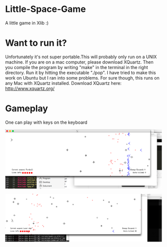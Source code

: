 # Little-Space-Game
A little game in Xlib :) 
# Want to run it?
Unfortunately it's not super portable.This will probably only run on a UNIX machine. 
If you are on a mac computer, please download XQuartz. Then you compile the program by writing "make" in the terminal in the right directory. Run it by hitting the executable "./pop". 
I have tried to make this work on Ubuntu but I ran into some problems. For sure though, this runs on any Mac with XQuartz installed.
Download XQuartz here: http://www.xquartz.org/

# Gameplay

One can play with keys on the keyboard

<img src="https://raw.githubusercontent.com/Ricardicus/Little-Space-Game/master/snapshot/SS1.png"></img>

<img src="https://raw.githubusercontent.com/Ricardicus/Little-Space-Game/master/snapshot/SS2.png"></img>
